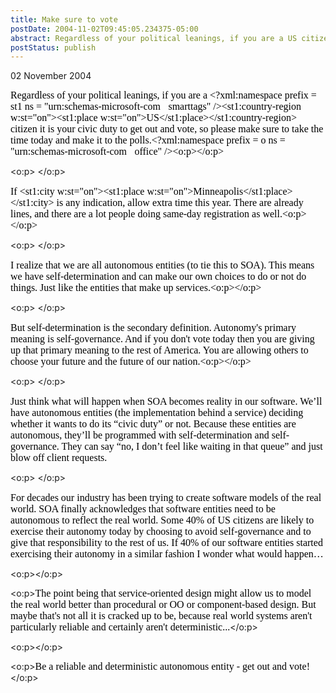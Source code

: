 ```yaml
---
title: Make sure to vote
postDate: 2004-11-02T09:45:05.234375-05:00
abstract: Regardless of your political leanings, if you are a US citizen it is your civic duty to get out and vote.
postStatus: publish
---
```

02 November 2004

<font size="3"><font color="#000000"><font face="Times New Roman">Regardless of your political leanings, if you are a <?xml:namespace prefix = st1 ns = "urn:schemas-microsoft-com:office:smarttags" /><st1:country-region w:st="on"><st1:place w:st="on">US</st1:place></st1:country-region> citizen it is your civic duty to get out and vote, so please make sure to take the time today and make it to the polls.<?xml:namespace prefix = o ns = "urn:schemas-microsoft-com:office:office" /><o:p></o:p></font></font></font>

<o:p><font face="Times New Roman" color="#000000" size="3">&nbsp;</font></o:p>

<font size="3"><font color="#000000"><font face="Times New Roman">If <st1:city w:st="on"><st1:place w:st="on">Minneapolis</st1:place></st1:city> is any indication, allow extra time this year. There are already lines, and there are a lot people doing same-day registration as well.<o:p></o:p></font></font></font>

<o:p><font face="Times New Roman" color="#000000" size="3">&nbsp;</font></o:p>

<font size="3"><font color="#000000"><font face="Times New Roman">I realize that we are all autonomous entities (to tie this to SOA). This means we have self-determination and can make our own choices to do or not do things. Just like the entities that make up services.<o:p></o:p></font></font></font>

<o:p><font face="Times New Roman" color="#000000" size="3">&nbsp;</font></o:p>

<font size="3"><font color="#000000"><font face="Times New Roman">But self-determination is the secondary definition. Autonomy's primary meaning is self-governance. And if you don't vote today then you are giving up that primary meaning to the rest of America. You are allowing others to choose your future and the future of our nation.<o:p></o:p></font></font></font>

<o:p><font face="Times New Roman" color="#000000" size="3">&nbsp;</font></o:p>

<font face="Times New Roman" color="#000000" size="3">Just think what will happen when SOA becomes reality in our software. We&#8217;ll have autonomous entities (the implementation behind a service) deciding whether it wants to do its &#8220;civic duty&#8221; or not. Because these entities are autonomous, they&#8217;ll be programmed with self-determination and self-governance. They can say &#8220;no, I don&#8217;t feel like waiting in that queue&#8221; and just blow off client requests. </font>

<o:p><font face="Times New Roman" color="#000000" size="3">&nbsp;</font></o:p>

<font face="Times New Roman" color="#000000" size="3">For decades our industry has been trying to create software models of the real world. SOA finally acknowledges that software entities need to be autonomous to reflect the real world. Some 40% of US citizens are likely to exercise their autonomy today by choosing to avoid self-governance and to give that responsibility to the rest of us. If 40% of our software entities started exercising their autonomy in a similar fashion I wonder what would happen&#8230;</font>

<o:p><font face="Times New Roman" color="#000000" size="3"></font></o:p>

<o:p><font face="Times New Roman" color="#000000" size="3">The point being that service-oriented design&nbsp;might allow us to model the real world better than procedural or OO or component-based design. But maybe that's not all it is cracked up to be, because real world systems aren't particularly reliable and certainly aren't deterministic...</font></o:p>

<o:p><font face="Times New Roman" color="#000000" size="3"></font></o:p>

<o:p><font face="Times New Roman" color="#000000" size="3">Be a reliable and deterministic autonomous entity - get out and vote!</font></o:p>
